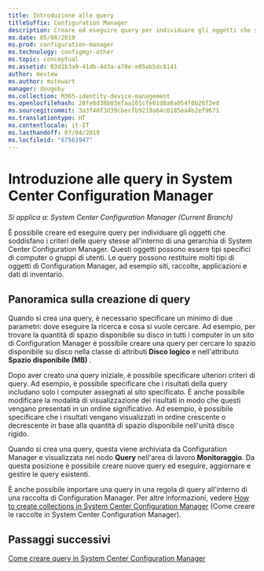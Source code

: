 ```yaml
---
title: Introduzione alle query
titleSuffix: Configuration Manager
description: Creare ed eseguire query per individuare gli oggetti che soddisfano i criteri delle query stesse all'interno di una gerarchia di System Center Configuration Manager.
ms.date: 05/08/2019
ms.prod: configuration-manager
ms.technology: configmgr-other
ms.topic: conceptual
ms.assetid: 03d1b3a9-41db-4d3a-a70e-e05ab5dc8141
author: mestew
ms.author: mstewart
manager: dougeby
ms.collection: M365-identity-device-management
ms.openlocfilehash: 28fe8d38b03efaa101cfe01d8a8a054f0b26f2ed
ms.sourcegitcommit: 3a3f40f3d39cbecfb9219a64c0185ea4b2ef9671
ms.translationtype: HT
ms.contentlocale: it-IT
ms.lasthandoff: 07/04/2019
ms.locfileid: "67561947"
---
```

# <a name="introduction-to-queries-in-system-center-configuration-manager"></a>Introduzione alle query in System Center Configuration Manager

*Si applica a: System Center Configuration Manager (Current Branch)*

È possibile creare ed eseguire query per individuare gli oggetti che soddisfano i criteri delle query stesse all'interno di una gerarchia di System Center Configuration Manager. Questi oggetti possono essere tipi specifici di computer o gruppi di utenti. Le query possono restituire molti tipi di oggetti di Configuration Manager, ad esempio siti, raccolte, applicazioni e dati di inventario.  

## <a name="query-creation-overview"></a>Panoramica sulla creazione di query

 Quando si crea una query, è necessario specificare un minimo di due parametri: dove eseguire la ricerca e cosa si vuole cercare. Ad esempio, per trovare la quantità di spazio disponibile su disco in tutti i computer in un sito di Configuration Manager è possibile creare una query per cercare lo spazio disponibile su disco nella classe di attributi **Disco logico** e nell'attributo **Spazio disponibile (MB)** .  

 Dopo aver creato una query iniziale, è possibile specificare ulteriori criteri di query. Ad esempio, è possibile specificare che i risultati della query includano solo i computer assegnati al sito specificato. È anche possibile modificare la modalità di visualizzazione dei risultati in modo che questi vengano presentati in un ordine significativo. Ad esempio, è possibile specificare che i risultati vengano visualizzati in ordine crescente o decrescente in base alla quantità di spazio disponibile nell'unità disco rigido.  

 Quando si crea una query, questa viene archiviata da Configuration Manager e visualizzata nel nodo **Query** nell'area di lavoro **Monitoraggio**. Da questa posizione è possibile creare nuove query ed eseguire, aggiornare e gestire le query esistenti.  

 È anche possibile importare una query in una regola di query all'interno di una raccolta di Configuration Manager. Per altre informazioni, vedere [How to create collections in System Center Configuration Manager](../../../core/clients/manage/collections/create-collections.md) (Come creare le raccolte in System Center Configuration Manager).  

## <a name="next-steps"></a>Passaggi successivi

 [Come creare query in System Center Configuration Manager](../../../core/servers/manage/create-queries.md)
